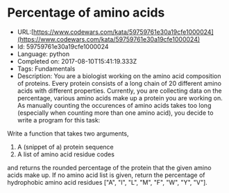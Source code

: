 # Percentage of amino acids

 - URL:[https://www.codewars.com/kata/59759761e30a19cfe1000024](https://www.codewars.com/kata/59759761e30a19cfe1000024)
 - Id: 59759761e30a19cfe1000024
 - Language: python
 - Completed on: 2017-08-10T15:41:19.333Z
 - Tags: Fundamentals
 - Description:
You are a biologist working on the amino acid  composition of proteins. Every protein consists of a long chain of 20 different amino acids with different properties. 
Currently, you are collecting data on the percentage, various amino acids make up a protein you are working on. As manually counting the occurences of amino acids takes too long (especially when counting more than one amino acid), you decide to write a program for this task:

Write a function that takes two arguments,
 1. A (snippet of a) protein sequence
 2. A list of amino acid residue codes 

and returns the rounded percentage of the protein that the given amino acids make up. 
If no amino acid list is given, return the percentage of hydrophobic amino acid residues ["A", "I", "L", "M", "F", "W", "Y", "V"].

